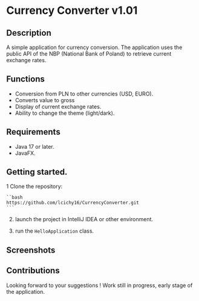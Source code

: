# Currency Converter v1.01

## Description

A simple application for currency conversion. The application uses the public API of the NBP (National Bank of Poland) to retrieve current exchange rates.

## Functions

- Conversion from PLN to other currencies (USD, EURO).
- Converts value to gross
- Display of current exchange rates.
- Ability to change the theme (light/dark).

## Requirements

- Java 17 or later.
- JavaFX.

## Getting started.

1 Clone the repository:

    ``bash
    https://github.com/lcichy16/CurrencyConverter.git
    ```

2. launch the project in IntelliJ IDEA or other environment.

3. run the `HelloApplication` class.

## Screenshots


## Contributions

Looking forward to your suggestions ! Work still in progress, early stage of the application.

